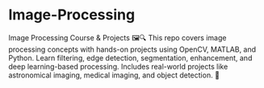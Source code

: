 # Image-Processing
Image Processing Course &amp; Projects 🖼️🔍  This repo covers image processing concepts with hands-on projects using OpenCV, MATLAB, and Python. Learn filtering, edge detection, segmentation, enhancement, and deep learning-based processing. Includes real-world projects like astronomical imaging, medical imaging, and object detection. 🚀
